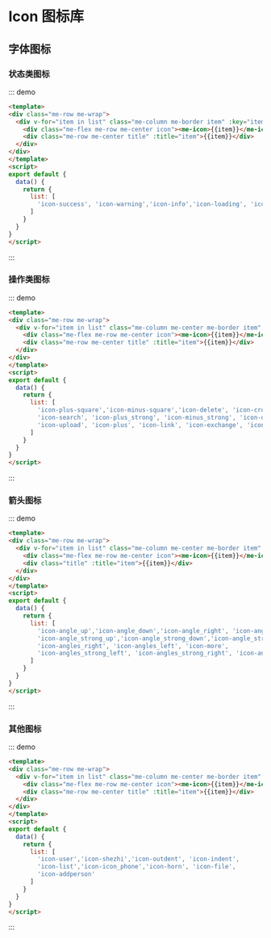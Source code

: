 # Icon 图标库
<style lang="less">
.item {
  margin: 5px;
  height: 100px;
  width: 150px;
  .me-icon {
    font-size: 30px !important;
  }
  .title {  
    width: 80%;
    margin-bottom: 10px;
    overflow: hidden; /*自动隐藏文字*/
    text-overflow: ellipsis !important;/*文字隐藏后添加省略号*/
    white-space: nowrap;/*强制不换行*/
  }
}
</style>
## 字体图标


### 状态类图标
::: demo 
```html
<template>
<div class="me-row me-wrap">
  <div v-for="item in list" class="me-column me-border item" :key="item">
    <div class="me-flex me-row me-center icon"><me-icon>{{item}}</me-icon></div>
    <div class="me-row me-center title" :title="item">{{item}}</div>
  </div>
</div>
</template>
<script>
export default {
  data() {
    return { 
      list: [
        'icon-success', 'icon-warning','icon-info','icon-loading', 'icon-error'
      ]
    }
  }
}
</script>
```
:::

### 操作类图标
::: demo 
```html
<template>
<div class="me-row me-wrap">
  <div v-for="item in list" class="me-column me-center me-border item" :key="item">
    <div class="me-flex me-row me-center icon"><me-icon>{{item}}</me-icon></div>
    <div class="me-row me-center title" :title="item">{{item}}</div>
  </div>
</div>
</template>
<script>
export default {
  data() {
    return { 
      list: [
        'icon-plus-square','icon-minus-square','icon-delete', 'icon-cross',
        'icon-search', 'icon-plus_strong', 'icon-minus_strong', 'icon-download',
        'icon-upload', 'icon-plus', 'icon-link', 'icon-exchange', 'icon-addperson'
      ]
    }
  }
}
</script>
```
:::


### 箭头图标
::: demo 
```html
<template>
<div class="me-row me-wrap">
  <div v-for="item in list" class="me-column me-center me-border item" :key="item">
    <div class="me-flex me-row me-center icon"><me-icon>{{item}}</me-icon></div>
    <div class="title" :title="item">{{item}}</div>
  </div>
</div>
</template>
<script>
export default {
  data() {
    return { 
      list: [
        'icon-angle_up','icon-angle_down','icon-angle_right', 'icon-angle_left',
        'icon-angle_strong_up','icon-angle_strong_down','icon-angle_strong_right', 'icon-angle_strong_left',
        'icon-angles_right', 'icon-angles_left', 'icon-more', 
        'icon-angles_strong_left', 'icon-angles_strong_right', 'icon-angles_strong_up', 'icon-angles_strong_down', 'icon-triangle_fill_left', 'icon-triangle_fill_right','icon-triangle_fill_up','icon-triangle_fill_down'
      ]
    }
  }
}
</script>
```
:::


### 其他图标
::: demo 
```html
<template>
<div class="me-row me-wrap">
  <div v-for="item in list" class="me-column me-center me-border item" :key="item">
    <div class="me-flex me-row me-center icon"><me-icon>{{item}}</me-icon></div>
    <div class="me-row me-center title" :title="item">{{item}}</div>
  </div>
</div>
</template>
<script>
export default {
  data() {
    return { 
      list: [
        'icon-user','icon-shezhi','icon-outdent', 'icon-indent',
        'icon-list','icon-icon_phone','icon-horn', 'icon-file',
        'icon-addperson'
      ]
    }
  }
}
</script>
```
:::
